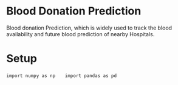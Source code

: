 # Blood Donation Prediction
Blood donation Prediction, which is widely used to track the blood availability and future blood prediction of nearby Hospitals.


# Setup

```import numpy as np	```
```import pandas as pd```
